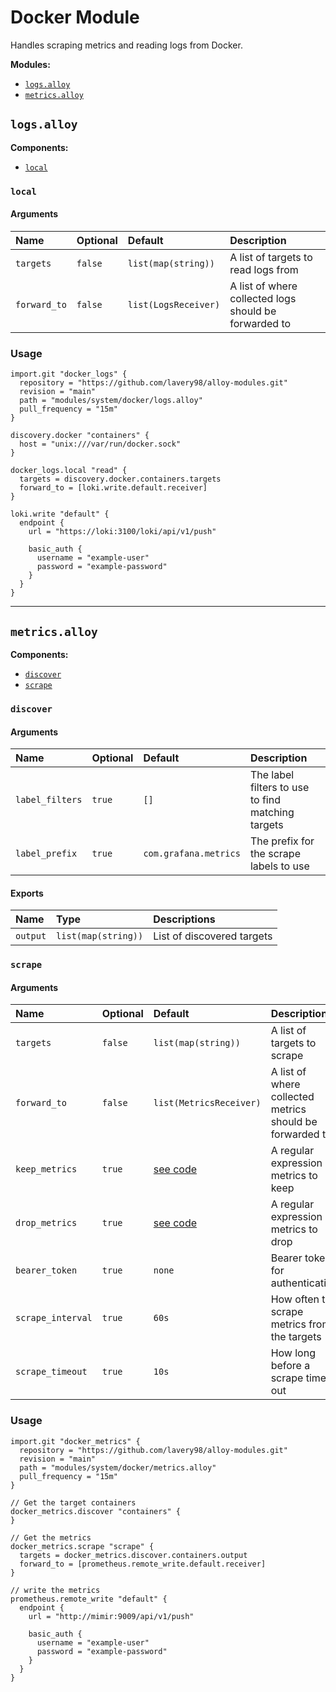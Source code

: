 # Docker Module

Handles scraping metrics and reading logs from Docker.

**Modules:**

- [`logs.alloy`](#logsalloy)
- [`metrics.alloy`](#metricsalloy)

## `logs.alloy`

**Components:**

- [`local`](#local)

### `local`

#### Arguments

| Name         | Optional | Default                 | Description                                           |
| :----------- | :------- | :---------------------- | :---------------------------------------------------- |
| `targets`    | `false`  | `list(map(string))`     | A list of targets to read logs from                   |
| `forward_to` | `false`  | `list(LogsReceiver)`    | A list of where collected logs should be forwarded to |

### Usage

```alloy
import.git "docker_logs" {
  repository = "https://github.com/lavery98/alloy-modules.git"
  revision = "main"
  path = "modules/system/docker/logs.alloy"
  pull_frequency = "15m"
}

discovery.docker "containers" {
  host = "unix:///var/run/docker.sock"
}

docker_logs.local "read" {
  targets = discovery.docker.containers.targets
  forward_to = [loki.write.default.receiver]
}

loki.write "default" {
  endpoint {
    url = "https://loki:3100/loki/api/v1/push"

    basic_auth {
      username = "example-user"
      password = "example-password"
    }
  }
}
```

---

## `metrics.alloy`

**Components:**

- [`discover`](#discover)
- [`scrape`](#scrape)

### `discover`

#### Arguments

| Name            | Optional | Default               | Description                                       |
| :-------------- | :------- | :-------------------- | :------------------------------------------------ |
| `label_filters` | `true`   | `[]`                  | The label filters to use to find matching targets |
| `label_prefix`  | `true`   | `com.grafana.metrics` | The prefix for the scrape labels to use           |

#### Exports

| Name     | Type                | Descriptions               |
| :------- | :------------------ | :------------------------- |
| `output` | `list(map(string))` | List of discovered targets |

### `scrape`

#### Arguments

| Name              | Optional | Default                        | Description                                              |
| :---------------- | :------- | :----------------------------- | :------------------------------------------------------- |
| `targets`         | `false`  | `list(map(string))`            | A list of targets to scrape                              |
| `forward_to`      | `false`  | `list(MetricsReceiver)`        | A list of where collected metrics should be forwarded to |
| `keep_metrics`    | `true`   | [see code](metrics.alloy#L146) | A regular expression of metrics to keep                  |
| `drop_metrics`    | `true`   | [see code](metrics.alloy#L139) | A regular expression of metrics to drop                  |
| `bearer_token`    | `true`   | `none`                         | Bearer token for authentication                          |
| `scrape_interval` | `true`   | `60s`                          | How often to scrape metrics from the targets             |
| `scrape_timeout`  | `true`   | `10s`                          | How long before a scrape times out                       |

### Usage

```alloy
import.git "docker_metrics" {
  repository = "https://github.com/lavery98/alloy-modules.git"
  revision = "main"
  path = "modules/system/docker/metrics.alloy"
  pull_frequency = "15m"
}

// Get the target containers
docker_metrics.discover "containers" {
}

// Get the metrics
docker_metrics.scrape "scrape" {
  targets = docker_metrics.discover.containers.output
  forward_to = [prometheus.remote_write.default.receiver]
}

// write the metrics
prometheus.remote_write "default" {
  endpoint {
    url = "http://mimir:9009/api/v1/push"

    basic_auth {
      username = "example-user"
      password = "example-password"
    }
  }
}
```
